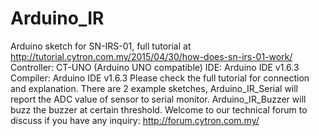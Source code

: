 # Arduino_IR
Arduino sketch for SN-IRS-01, full tutorial at http://tutorial.cytron.com.my/2015/04/30/how-does-sn-irs-01-work/
Controller: CT-UNO (Arduino UNO compatible)
IDE: Arduino IDE v1.6.3
Compiler: Arduino IDE v1.6.3
Please check the full tutorial for connection and explanation. 
There are 2 example sketches, Arduino_IR_Serial will report the ADC value of sensor to serial monitor. Arduino_IR_Buzzer will buzz the buzzer at certain threshold.
Welcome to our technical forum to discuss if you have any inquiry: http://forum.cytron.com.my/
